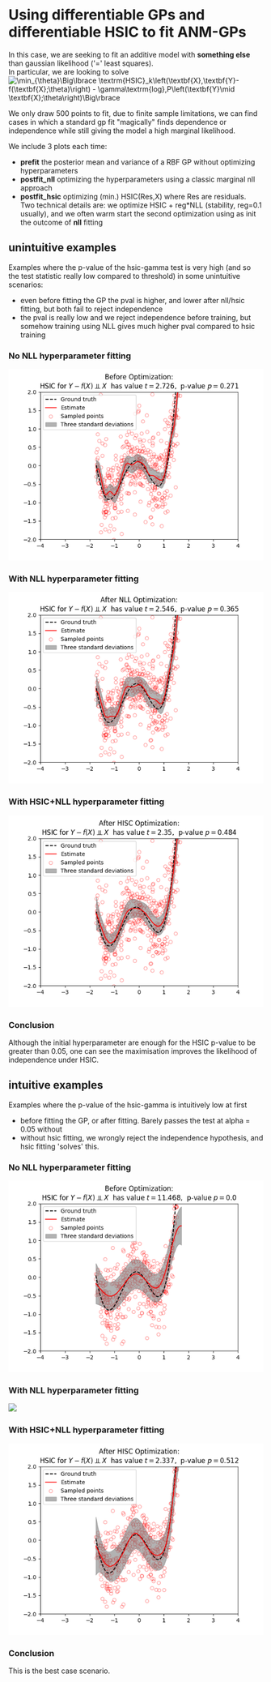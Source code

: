# Using differentiable GPs and differentiable HSIC to fit ANM-GPs

In this case, we are seeking to fit an additive model with **something else** than gaussian likelihood ('=' least squares).  
In particular, we are looking to solve ![\min_{\theta}\Big\lbrace \textrm{HSIC}_k\left(\textbf{X},\textbf{Y}-f(\textbf{X};\theta)\right) - \gamma\textrm{log}\,P\left(\textbf{Y}\mid \textbf{X};\theta\right)\Big\rbrace](https://render.githubusercontent.com/render/math?math=%5Cmin_%7B%5Ctheta%7D%5CBig%5Clbrace%20%5Ctextrm%7BHSIC%7D_k%5Cleft(%5Ctextbf%7BX%7D%2C%5Ctextbf%7BY%7D-f(%5Ctextbf%7BX%7D%3B%5Ctheta)%5Cright)%20-%20%5Cgamma%5Ctextrm%7Blog%7D%5C%2CP%5Cleft(%5Ctextbf%7BY%7D%5Cmid%20%5Ctextbf%7BX%7D%3B%5Ctheta%5Cright)%5CBig%5Crbrace)

We only draw 500 points to fit, due to finite sample limitations, we can find cases in which a standard gp fit "magically" finds dependence or independence while still giving the model a high marginal likelihood.

We include 3 plots each time:

* **prefit** the posterior mean and variance of a RBF GP without optimizing hyperparameters
* **postfit_nll** optimizing the hyperparameters using a classic marginal nll approach
* **postfit_hsic** optimizing (min.) HSIC(Res,X) where Res are residuals.  
  Two technical details are: we optimize HSIC + reg*NLL (stability, reg=0.1 usually),
  and we often warm start the second optimization using as init the outcome of **nll** fitting


## unintuitive examples

Examples where the p-value of the hsic-gamma test is very high (and so the test statistic really low compared to threshold) in some unintuitive scenarios:
* even before fitting the GP the pval is higher, and lower after nll/hsic fitting, but both fail to reject independence
* the pval is really low and we reject independence before training, but somehow training using NLL gives much higher pval compared to hsic training

### No NLL hyperparameter fitting
![](./unintuitive/one/prefit.png?raw=true)

### With NLL hyperparameter fitting
![](./unintuitive/one/postfit_nll.png?raw=true)

### With HSIC+NLL hyperparameter fitting
![](./unintuitive/one/postfit_hsic.png?raw=true)

### Conclusion

Although the initial hyperparameter are enough for the HSIC p-value to be greater than 0.05,
one can see the maximisation improves the likelihood of independence under HSIC.

## intuitive examples

Examples where the p-value of the hsic-gamma is intuitively low at first
* before fitting the GP, or after fitting. Barely passes the test at alpha = 0.05 without
* without hsic fitting, we wrongly reject the independence hypothesis, and hsic fitting 'solves' this.

### No NLL hyperparameter fitting
![](./intuitive/one/prefit.png?raw=true)

### With NLL hyperparameter fitting
![](.nintuitive/one/postfit_nll.png?raw=true)

### With HSIC+NLL hyperparameter fitting
![](./intuitive/one/postfit_hsic.png?raw=true)

### Conclusion

This is the best case scenario.
